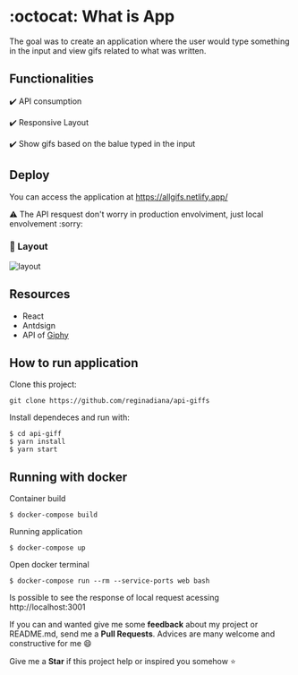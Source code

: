 # :octocat: What is App

The goal was to create an application where the user would type something in the input and view gifs related to what was written.

## Functionalities

:heavy_check_mark: API consumption

:heavy_check_mark: Responsive Layout

:heavy_check_mark: Show gifs based on the balue typed in the input 

## Deploy

You can access the application at https://allgifs.netlify.app/

:warning: The API resquest don't worry in production envolviment, just local envolvement :sorry: 

### :iphone: Layout 

![layout](https://user-images.githubusercontent.com/46378210/77700644-5549d880-6f93-11ea-9a8b-0a2b34772c21.png)

## Resources

- React
- Antdsign
- API of [Giphy](https://giphy.com/) 

## How to run application

Clone this project:

```
git clone https://github.com/reginadiana/api-giffs
```

Install dependeces and run with:

```
$ cd api-giff
$ yarn install
$ yarn start
```

## Running with docker 

Container build

```
$ docker-compose build
```

Running application
```
$ docker-compose up
```

Open docker terminal
```
$ docker-compose run --rm --service-ports web bash  
```

Is possible to see the response of local request acessing http://localhost:3001

If you can and wanted give me some **feedback** about my project or README.md, send me a **Pull Requests**. Advices are many welcome and constructive for me :smile:

Give me a **Star** if this project help or inspired you somehow :star:
